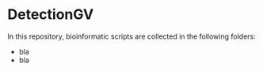 # DetectionGV
In this repository, bioinformatic scripts are collected in the following folders:

- bla
- bla

